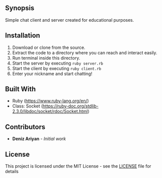 ## Synopsis

Simple chat client and server created for educational purposes.

## Installation

1. Download or clone from the source.
2. Extract the code to a directory where you can reach and interact easily.
3. Run terminal inside this directory.
4. Start the server by executing `ruby server.rb`
5. Start the client by executing `ruby client.rb`
6. Enter your nickname and start chatting!

## Built With

* Ruby (https://www.ruby-lang.org/en/)
* Class: Socket (https://ruby-doc.org/stdlib-2.3.0/libdoc/socket/rdoc/Socket.html)


## Contributors

* **Deniz Ariyan** - *Initial work*

## License

This project is licensed under the MIT License - see the [LICENSE](LICENSE) file for details
